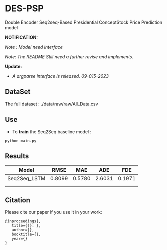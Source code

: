 # DES-PSP
 Double Encoder Seq2seq-Based Presidential ConceptStock Price Prediction model

**NOTIFICATION:**

_Note : Model need interface_

*Note: The README Still need a further revise and implements.* 

__Update:__

* *A argparse interface is released. 09-015-2023*

## DataSet

The full dataset : ./data/raw/raw/All_Data.csv

## Use

* To **train** the Seq2Seq baseline model :

```shell
python main.py
```

## Results

| Model   | RMSE   | MAE    | ADE    | FDE    |
| ------- | ------ | ------ | ------ | ------ |
| Seq2Seq_LSTM | 0.8099 | 0.5780 | 2.6031 | 0.1971 |
|         |        |        |        |        |
|         |        |        |        |        |

## Citation

Please cite our paper if you use it in your work:

```shell
@inproceedings{,
   title={{}: },
   author={},
   booktitle={},
   year={}
}
```
